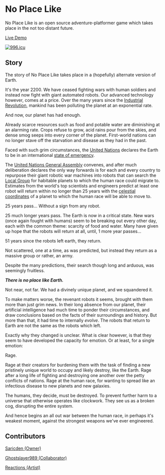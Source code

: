 # No Place Like

No Place Like is an open source adventure-platformer game which takes place in the not too distant future.

[Live Demo](https://no-place-like.netlify.com/)

[![996.icu](https://img.shields.io/badge/link-996.icu-red.svg)](https://github.com/996icu/996.ICU)

## Story

The story of No Place Like takes place in a (hopefully) alternate version of Earth.

It's the year 2200. We have ceased fighting wars with human soldiers and instead now fight with giant automated robots. Our advanced technology however, comes at a price. Over the many years since the [Industrial Revolution](https://en.wikipedia.org/wiki/Industrial_Revolution), mankind has been polluting the planet at an exponential rate.

And now, our planet has had enough.

Already scarce resources such as food and potable water are diminishing at an alarming rate. Crops refuse to grow, acid rains pour from the skies, and dense smog seeps into every corner of the planet. First-world nations can no longer stave off the starvation and disease as they had in the past.

Faced with such grim circumstances, the [United Nations](https://en.wikipedia.org/wiki/United_Nations) declares the Earth to be in an international [state of emergency](https://en.wikipedia.org/wiki/State_of_emergency).

The [United Nations General Assembly](https://en.wikipedia.org/wiki/United_Nations_General_Assembly) convenes, and after much deliberation declares the only way forwards is for each and every country to repurpose their giant robotic war machines into robots that can search the [Local Group](https://en.wikipedia.org/wiki/Local_Group) for habitable planets to which the human race could migrate to. Estimates from the world's top scientists and engineers predict at least one robot will return within no longer than 25 years with the [celestial coordinates](https://en.wikipedia.org/wiki/Celestial_coordinate_system) of a planet to which the human race will be able to move to.

25 years pass... Without a sign from any robot.

25 much longer years pass. The Earth is now in a critical state. New wars (once again fought with humans) seem to be breaking out every other day, each with the common theme: scarcity of food and water. Many have given up hope that the robots will return at all, until, 1 more year passes...

51 years since the robots left earth, they return.

Not scattered, one at a time, as was predicted, but instead they return as a massive group or rather, an army.

Despite the many predictions, their search though long and arduous, was seemingly fruitless.

**_There is no place like Earth._**

Not near, not far. We had a divinely unique planet, and we squandered it.

To make matters worse, the revenant robots it seems, brought with them more than just grim news. In their long absence from our planet, their artificial intelligence had much time to ponder their circumstances, and draw conclusions based on the facts of their surroundings and history. But more than that, it had time to internally _evolve_. The robots that return to Earth are not the same as the robots which left.

Exactly why they changed is unclear. What is clear however, is that they seem to have developed the capacity for emotion. Or at least, for a single emotion:

Rage.

Rage at their creators for burdening them with the task of finding a new pristinely unique world to occupy and likely destroy, like the Earth. Rage after a long life of fighting and destroying one another over the petty conflicts of nations. Rage at the human race, for wanting to spread like an infectious disease to new planets and new galaxies.

The humans, they decide, must be destroyed. To prevent further harm to a universe that otherwise operates like clockwork. They see us as a broken cog, disrupting the entire system.

And hence begins an all out war between the human race, in perhaps it's weakest moment, against the strongest weapons we've ever engineered.

## Contributors

[Saricden (Owner)](https://github.com/saricden)

[Ghostslayer989 (Collaborator)](https://github.com/ghostslayer989)

[Reactions (Artist)](https://www.patreon.com/reactions)
